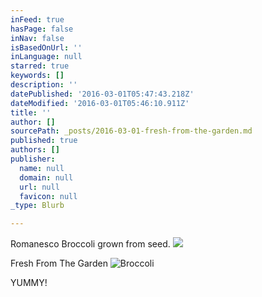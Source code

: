 ```yaml
---
inFeed: true
hasPage: false
inNav: false
isBasedOnUrl: ''
inLanguage: null
starred: true
keywords: []
description: ''
datePublished: '2016-03-01T05:47:43.218Z'
dateModified: '2016-03-01T05:46:10.911Z'
title: ''
author: []
sourcePath: _posts/2016-03-01-fresh-from-the-garden.md
published: true
authors: []
publisher:
  name: null
  domain: null
  url: null
  favicon: null
_type: Blurb

---
```

Romanesco Broccoli grown from seed. ![](https://s3-us-west-2.amazonaws.com/the-grid-img/p/d8d38f0947bf3f413dd561fe765b435e245db697.jpg)

Fresh From The Garden
![Broccoli ](https://s3-us-west-2.amazonaws.com/the-grid-img/p/ac522860aec4665e78d1f8abb170ec4a12836f9f.jpg)

YUMMY!